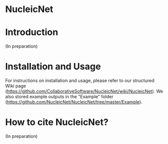 # NucleicNet
# Introduction
(In preparation)

# Installation and Usage
For instructions on installation and usage, please refer to our structured Wiki page (https://github.com/CollaborativeSoftware/NucleicNet/wiki/NucleicNet). We also stored example outputs in the "Example" folder (https://github.com/NucleicNet/NucleicNet/tree/master/Example).

# How to cite NucleicNet?
(In preparation)

	
